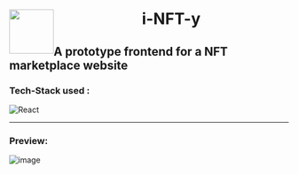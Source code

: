 <div align="center">
  <img src="https://user-images.githubusercontent.com/85413348/174433775-d132922f-f3f1-4af3-b38f-aca1939a18ac.png" height = "80" width="80" style="float: left">
  <h1>i-NFT-y</h1>
 </div>
 
## A prototype frontend for a NFT marketplace website

### Tech-Stack used :

![React](https://img.shields.io/badge/React-20232A?style=for-the-badge&logo=react&logoColor=61DAFB)

---

### Preview:

![image](https://user-images.githubusercontent.com/85413348/174433757-c337b850-8b62-4f31-bb98-302cd910b168.png)
